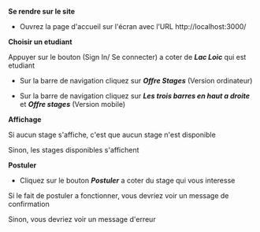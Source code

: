 **Se rendre sur le site**

- Ouvrez la page d'accueil sur l'écran avec l’URL http://localhost:3000/

**Choisir un etudiant**

Appuyer sur le bouton (Sign In/ Se connecter) a coter de ***Lac Loic*** qui est etudiant

- Sur la barre de navigation cliquez sur ***Offre Stages*** (Version ordinateur)

- Sur la barre de navigation cliquez sur ***Les trois barres en haut a droite*** et ***Offre stages*** (Version mobile)

**Affichage**

Si aucun stage s'affiche, c'est que aucun stage n'est disponible

Sinon, les stages disponibles s'affichent

**Postuler**

- Cliquez sur le bouton ***Postuler*** a coter du stage qui vous interesse

Si le fait de postuler a fonctionner, vous devriez voir un message de confirmation

Sinon, vous devriez voir un message d'erreur